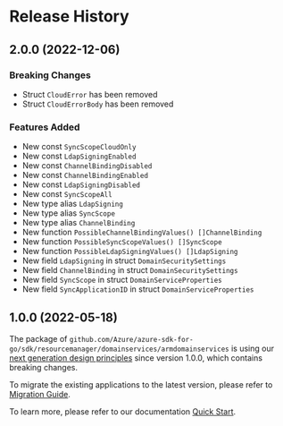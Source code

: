 # Release History

## 2.0.0 (2022-12-06)
### Breaking Changes

- Struct `CloudError` has been removed
- Struct `CloudErrorBody` has been removed

### Features Added

- New const `SyncScopeCloudOnly`
- New const `LdapSigningEnabled`
- New const `ChannelBindingDisabled`
- New const `ChannelBindingEnabled`
- New const `LdapSigningDisabled`
- New const `SyncScopeAll`
- New type alias `LdapSigning`
- New type alias `SyncScope`
- New type alias `ChannelBinding`
- New function `PossibleChannelBindingValues() []ChannelBinding`
- New function `PossibleSyncScopeValues() []SyncScope`
- New function `PossibleLdapSigningValues() []LdapSigning`
- New field `LdapSigning` in struct `DomainSecuritySettings`
- New field `ChannelBinding` in struct `DomainSecuritySettings`
- New field `SyncScope` in struct `DomainServiceProperties`
- New field `SyncApplicationID` in struct `DomainServiceProperties`


## 1.0.0 (2022-05-18)

The package of `github.com/Azure/azure-sdk-for-go/sdk/resourcemanager/domainservices/armdomainservices` is using our [next generation design principles](https://azure.github.io/azure-sdk/general_introduction.html) since version 1.0.0, which contains breaking changes.

To migrate the existing applications to the latest version, please refer to [Migration Guide](https://aka.ms/azsdk/go/mgmt/migration).

To learn more, please refer to our documentation [Quick Start](https://aka.ms/azsdk/go/mgmt).